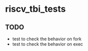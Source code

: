 # riscv_tbi_tests


## TODO

+ test to check the behavior on fork
+ test to check the behavior on exec

